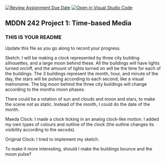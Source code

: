 [![Review Assignment Due Date](https://classroom.github.com/assets/deadline-readme-button-24ddc0f5d75046c5622901739e7c5dd533143b0c8e959d652212380cedb1ea36.svg)](https://classroom.github.com/a/JAZAP9dv)
[![Open in Visual Studio Code](https://classroom.github.com/assets/open-in-vscode-718a45dd9cf7e7f842a935f5ebbe5719a5e09af4491e668f4dbf3b35d5cca122.svg)](https://classroom.github.com/online_ide?assignment_repo_id=11439689&assignment_repo_type=AssignmentRepo)
## MDDN 242 Project 1: Time-based Media  

### THIS IS YOUR README

Update this file as you go along to record your progress.

Sketch:
I will be making a clock represented by three city building silhouettes, and a large moon behind these. All the buildings will have lights turned on/off, and the amount of lights turned on will be the time for each of the buildings. The 3 buildings represent the month, hour, and minute of the day, the stars will be pulsing according to each second, like a visual metronome. The big moon behind the three city buildings will change according to the months moon phases.

There could be a rotation of sun and clouds and moon and stars, to make the scene not as static. 
Instead of the month, I could do the date of the month. 

Maeda Clock:
I made a clock ticking in an analog clock-like motion. I added my own types of colours and outline of the clock (the outline changes its 
visibility according to the secods).

Original Clock:
I tried to implement my sketch. 

To make it more interesting, should I make the buildings bounce and the moon pulse? 